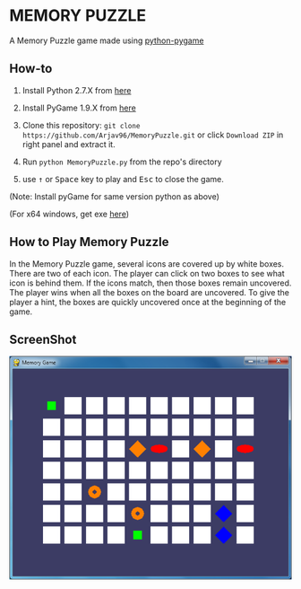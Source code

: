 # MEMORY PUZZLE
A Memory Puzzle game made using [python-pygame](http://www.pygame.org)

How-to
------

1. Install Python 2.7.X from [here](https://www.python.org/download/releases/)

2. Install PyGame 1.9.X from [here](http://www.pygame.org/download.shtml)

3. Clone this repository: `git clone https://github.com/Arjav96/MemoryPuzzle.git` or click `Download ZIP` in right panel and extract it.

4. Run `python MemoryPuzzle.py` from the repo's directory

5. use <kbd>&uarr;</kbd> or <kbd>Space</kbd> key to play and <kbd>Esc</kbd> to close the game.

  (Note: Install pyGame for same version python as above)

  (For x64 windows, get exe [here](http://www.lfd.uci.edu/~gohlke/pythonlibs/#pygame))


How to Play Memory Puzzle
-------------------------

In the Memory Puzzle game, several icons are covered up by white boxes. There are two of each
icon. The player can click on two boxes to see what icon is behind them. If the icons match, then
those boxes remain uncovered. The player wins when all the boxes on the board are uncovered.
To give the player a hint, the boxes are quickly uncovered once at the beginning of the game.

ScreenShot
----------

![MemoryPuzzle](memorypuzzle.png)
